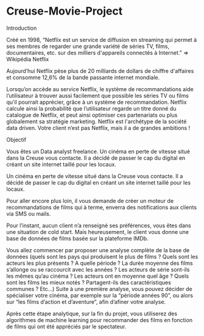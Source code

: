 # Creuse-Movie-Project

Introduction

Créé en 1998, “Netflix est un service de diffusion en streaming qui permet à ses membres de regarder une grande variété de séries TV, films, documentaires, etc. sur des milliers d'appareils connectés à Internet.” => Wikipédia Netflix

Aujourd’hui Netflix pèse plus de 20 milliards de dollars de chiffre d'affaires et consomme 12,6% de la bande passante internet mondiale.

Lorsqu’on accède au service Netflix, le système de recommandations aide l’utilisateur à trouver aussi facilement que possible les séries TV ou films qu’il pourrait apprécier, grâce à un système de recommandation. Netflix calcule ainsi la probabilité que l’utilisateur regarde un titre donné du catalogue de Netflix, et peut ainsi optimiser ces partenariats ou plus globalement sa stratégie marketing. Netflix est l'archétype de la société data driven.
Votre client n’est pas Netflix, mais il a de grandes ambitions !

Objectif


Vous êtes un Data analyst freelance. Un cinéma en perte de vitesse situé dans la Creuse vous contacte. Il a décidé de passer le cap du digital en créant un site internet taillé pour les locaux. 



Un cinéma en perte de vitesse situé dans la Creuse vous contacte. Il a décidé de passer le cap du digital en créant un site internet taillé pour les locaux. 

Pour aller encore plus loin, il vous demande de créer un moteur de recommandations de films qui à terme, enverra des notifications aux clients via SMS ou mails.

Pour l’instant, aucun client n’a renseigné ses préférences, vous êtes dans une situation de cold start. Mais heureusement, le client vous donne une base de données de films basée sur la plateforme IMDb.

Vous allez commencer par proposer une analyse complète de la base de données (quels sont les pays qui produisent le plus de films ? Quels sont les acteurs les plus présents ? A quelle période ? La durée moyenne des films s’allonge ou se raccourcit avec les années ? Les acteurs de série sont-ils les mêmes qu’au cinéma ? Les acteurs ont en moyenne quel âge ? Quels sont les films les mieux notés ? Partagent-ils des caractéristiques communes ? Etc…) Suite à une première analyse, vous pouvez décider de spécialiser votre cinéma, par exemple sur la “période années 90”, ou alors sur “les films d’action et d’aventure”, afin d’afiner votre analyse.

Après cette étape analytique, sur la fin du projet, vous utiliserez des algorithmes de machine learning pour recommander des films en fonction de films qui ont été appréciés par le spectateur.
